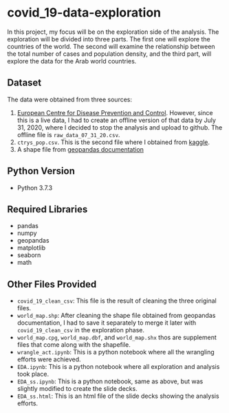 # covid_19-data-exploration
In this project, my focus will be on the exploration side of the analysis. The exploration will be divided into three parts. The first one will explore the countries of the world. The second will examine the relationship between the total number of cases and population density, and the third part, will explore the data for the Arab world countries.

## Dataset
The data were obtained from three sources:
1. [European Centre for Disease Prevention and Control](https://opendata.ecdc.europa.eu/covid19/casedistribution/csv). However, since this is a live data, I had to create an offline version of that data by July 31, 2020, where I decided to stop the analysis and upload to github. The offline file is `raw_data_07_31_20.csv`.
2. `ctrys_pop.csv`. This is the second file where I obtained from [kaggle](www.kaggle.com). 
3. A shape file from [geopandas documentation](https://geopandas.org/mapping.html)

## Python Version
- Python 3.7.3

## Required Libraries
- pandas
- numpy
- geopandas
- matplotlib
- seaborn
- math

## Other Files Provided
- `covid_19_clean_csv`: This file is the result of cleaning the three original files. 
- `world_map.shp`: After cleaning the shape file obtained from geopandas documentation, I had to save it separately to merge it later with `covid_19_clean_csv` in the exploration phase.
- `world_map.cpg`, `world_map.dbf`, and `world_map.shx` thos are supplement files that come along with the shapefile.
- `wrangle_act.ipynb`: This is a python notebook where all the wrangling efforts were achieved.
- `EDA.ipynb`: This is a python notebook where all exploration and analysis took place.
- `EDA_ss.ipynb`: This is a python notebook, same as above, but was slightly modified to create the slide decks.
- `EDA_ss.html`: This is an html file of the slide decks showing the analysis efforts.

